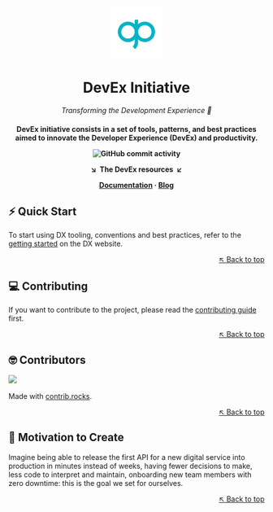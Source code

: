 <div align="center">

<img src="./assets/pagopa-logo.png" width="100" alt="PagoPA logo">

# DevEx Initiative

<p align="center">
  <i align="center">Transforming the Development Experience 🚀</i>
</p>

</div>

<a name="readme-top"></a>

<h4 align="center">

DevEx initiative consists in a set of tools, patterns, and best practices aimed to innovate the Developer Experience (DevEx) and productivity.

<!-- ![DX Documentation](https://img.shields.io/badge/getting%20started-blue?logo=docusaurus&label=doc&cacheSeconds=5000&link=https%3A%2F%2Fdx.pagopa.it%2Fdocs%2F&style=flat-square)
[![Project Contributions](https://img.shields.io/badge/contributions-welcome-red?style=flat-square)](#Contributing)
![DX Blog](https://img.shields.io/badge/latest%20news-blue?logo=docusaurus&label=blog&cacheSeconds=5000&link=https%3A%2F%2Fdx.pagopa.it%2Fblog%2F&style=flat-square) -->

![GitHub commit activity](https://img.shields.io/github/commit-activity/m/pagopa/dx?style=flat-square&logo=github&label=commits&cacheSeconds=60)

**&searr;&nbsp;&nbsp;The DevEx resources&nbsp;&nbsp;&swarr;**

[Documentation][docs_url] · [Blog][blog_url]

</h4>

## ⚡️ Quick Start

To start using DX tooling, conventions and best practices, refer to the [getting started](https://dx.pagopa.it/docs/) on the DX website.

<div align="right">

[&nwarr; Back to top](#readme-top)

</div>

## 💻 Contributing

If you want to contribute to the project, please read the [contributing guide](https://github.com/pagopa/dx/blob/main/CONTRIBUTING.md) first.

<div align="right">

[&nwarr; Back to top](#readme-top)

</div>

## 🤓 Contributors

<a href="https://github.com/pagopa/dx/graphs/contributors">
  <img src="https://contrib.rocks/image?repo=pagopa/dx" />
</a>

Made with [contrib.rocks](https://contrib.rocks).

<div align="right">

[&nwarr; Back to top](#readme-top)

</div>

## 💪 Motivation to Create

Imagine being able to release the first API for a new digital service into production in minutes instead of weeks, having fewer decisions to make, less code to interpret and maintain, onboarding new team members with zero downtime: this is the goal we set for ourselves.

<div align="right">

[&nwarr; Back to top](#readme-top)

</div>

<!-- Docs links -->

[docs_url]: https://dx.pagopa.it/docs/
[blog_url]: https://dx.pagopa.it/blog/
